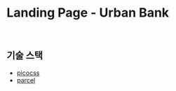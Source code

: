 # Landing Page - Urban Bank

<br />

## 기술 스택

- [picocss](https://picocss.com/docs/)
- [parcel](https://ko.parceljs.org/)
